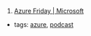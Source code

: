1. [Azure Friday | Microsoft](http://friday.azure.com/)
  * tags: [azure](tags/azure.md), [podcast](tags/podcast.md)

